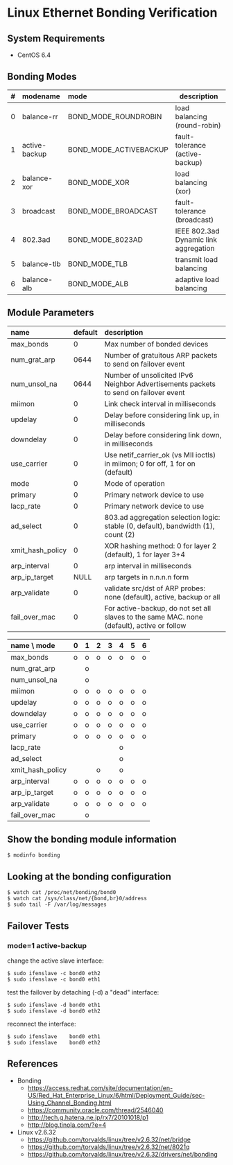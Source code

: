 Linux Ethernet Bonding Verification
===================================

System Requirements
-------------------

+ CentOS 6.4


Bonding Modes
-------------

| # | modename      | mode                   | description                           |
|:--|:--------------|:-----------------------|---------------------------------------|
| 0 | balance-rr    | BOND_MODE_ROUNDROBIN   | load balancing (round-robin)          |
| 1 | active-backup | BOND_MODE_ACTIVEBACKUP | fault-tolerance (active-backup)       |
| 2 | balance-xor   | BOND_MODE_XOR          | load balancing (xor)                  |
| 3 | broadcast     | BOND_MODE_BROADCAST    | fault-tolerance (broadcast)           |
| 4 | 802.3ad       | BOND_MODE_8023AD       | IEEE 802.3ad Dynamic link aggregation |
| 5 | balance-tlb   | BOND_MODE_TLB          | transmit load balancing               |
| 6 | balance-alb   | BOND_MODE_ALB          | adaptive load balancing               |

Module Parameters
-----------------

| name             | default | description                                                                                 |
|:-----------------|:--------|:--------------------------------------------------------------------------------------------|
| max_bonds        | 0       | Max number of bonded devices                                                                |
| num_grat_arp     | 0644    | Number of gratuitous ARP packets to send on failover event                                  |
| num_unsol_na     | 0644    | Number of unsolicited IPv6 Neighbor Advertisements packets to send on failover event        |
| miimon           | 0       | Link check interval in milliseconds                                                         |
| updelay          | 0       | Delay before considering link up, in milliseconds                                           |
| downdelay        | 0       | Delay before considering link down, in milliseconds                                         |
| use_carrier      | 0       | Use netif_carrier_ok (vs MII ioctls) in miimon; 0 for off, 1 for on (default)               |
| mode             | 0       | Mode of operation                                                                           |
| primary          | 0       | Primary network device to use                                                               |
| lacp_rate        | 0       | Primary network device to use                                                               |
| ad_select        | 0       | 803.ad aggregation selection logic: stable (0, default), bandwidth (1), count (2)           |
| xmit_hash_policy | 0       | XOR hashing method: 0 for layer 2 (default), 1 for layer 3+4                                |
| arp_interval     | 0       | arp interval in milliseconds                                                                |
| arp_ip_target    | NULL    | arp targets in n.n.n.n form                                                                 |
| arp_validate     | 0       | validate src/dst of ARP probes: none (default), active, backup or all                       |
| fail_over_mac    | 0       | For active-backup, do not set all slaves to the same MAC.  none (default), active or follow |

| name \ mode      | 0 | 1 | 2 | 3 | 4 | 5 | 6 |
|:-----------------|:--|:--|:--|:--|:--|:--|:--|
| max_bonds        | o | o | o | o | o | o | o |
| num_grat_arp     |   | o |   |   |   |   |   |
| num_unsol_na     |   | o |   |   |   |   |   |
| miimon           | o | o | o | o | o | o | o |
| updelay          | o | o | o | o | o | o | o |
| downdelay        | o | o | o | o | o | o | o |
| use_carrier      | o | o | o | o | o | o | o |
| primary          | o | o | o | o | o | o | o |
| lacp_rate        |   |   |   |   | o |   |   |
| ad_select        |   |   |   |   | o |   |   |
| xmit_hash_policy |   |   | o |   | o |   |   |
| arp_interval     | o | o | o | o | o | o | o |
| arp_ip_target    | o | o | o | o | o | o | o |
| arp_validate     | o | o | o | o | o | o | o |
| fail_over_mac    |   | o |   |   |   |   |   |

Show the bonding module information
-----------------------------------

```
$ modinfo bonding
```

Looking at the bonding configuration
------------------------------------

```
$ watch cat /proc/net/bonding/bond0
$ watch cat /sys/class/net/{bond,br}0/address
$ sudo tail -F /var/log/messages
```

Failover Tests
--------------

### mode=1 active-backup

change the active slave interface:

```
$ sudo ifenslave -c bond0 eth2
$ sudo ifenslave -c bond0 eth1
```

test the failover by detaching (-d) a "dead" interface:

```
$ sudo ifenslave -d bond0 eth1
$ sudo ifenslave -d bond0 eth2
```

reconnect the interface:

```
$ sudo ifenslave    bond0 eth1
$ sudo ifenslave    bond0 eth2
```

References
----------

+ Bonding
   + https://access.redhat.com/site/documentation/en-US/Red_Hat_Enterprise_Linux/6/html/Deployment_Guide/sec-Using_Channel_Bonding.html
   + https://community.oracle.com/thread/2546040
   + http://tech.g.hatena.ne.jp/rx7/20101018/p1
   + http://blog.tinola.com/?e=4
+ Linux v2.6.32
   + https://github.com/torvalds/linux/tree/v2.6.32/net/bridge
   + https://github.com/torvalds/linux/tree/v2.6.32/net/8021q
   + https://github.com/torvalds/linux/tree/v2.6.32/drivers/net/bonding
